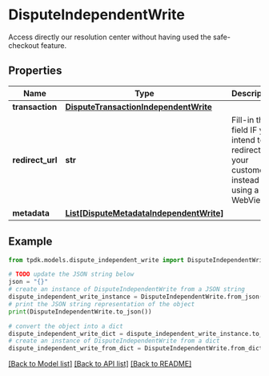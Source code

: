 # DisputeIndependentWrite

Access directly our resolution center without having used the safe-checkout feature.

## Properties

Name | Type | Description | Notes
------------ | ------------- | ------------- | -------------
**transaction** | [**DisputeTransactionIndependentWrite**](DisputeTransactionIndependentWrite.md) |  | 
**redirect_url** | **str** | Fill-in that field IF you intend to redirect your customer instead of using a WebView. | [optional] 
**metadata** | [**List[DisputeMetadataIndependentWrite]**](DisputeMetadataIndependentWrite.md) |  | [optional] 

## Example

```python
from tpdk.models.dispute_independent_write import DisputeIndependentWrite

# TODO update the JSON string below
json = "{}"
# create an instance of DisputeIndependentWrite from a JSON string
dispute_independent_write_instance = DisputeIndependentWrite.from_json(json)
# print the JSON string representation of the object
print(DisputeIndependentWrite.to_json())

# convert the object into a dict
dispute_independent_write_dict = dispute_independent_write_instance.to_dict()
# create an instance of DisputeIndependentWrite from a dict
dispute_independent_write_from_dict = DisputeIndependentWrite.from_dict(dispute_independent_write_dict)
```
[[Back to Model list]](../README.md#documentation-for-models) [[Back to API list]](../README.md#documentation-for-api-endpoints) [[Back to README]](../README.md)


